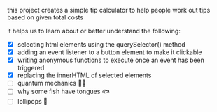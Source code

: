 this project creates a simple tip calculator to help people work out tips based on given total costs

it helps us to learn about or better understand the following:

- [x] selecting html elements using the querySelector() method
- [x] adding an event listener to a button element to make it clickable
- [x] writing anonymous functions to execute once an event has been triggered
- [x] replacing the innerHTML of selected elements
- [ ] quantum mechanics 🧑‍🔧
- [ ] why some fish have tongues 🐟
- [ ] lollipops 🍭
